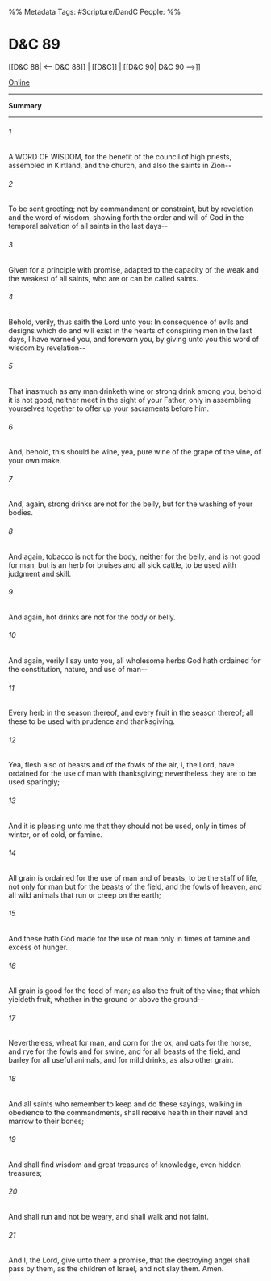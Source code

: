 %% Metadata
Tags: #Scripture/DandC
People: 
%%
# D&C 89
[[D&C 88| <-- D&C 88]] | [[D&C]] | [[D&C 90| D&C 90 -->]]

[Online](https://churchofjesuschrist.org/study/scriptures/dc-testament/dc/89?lang=eng)

---
__Summary__



---
###### 1
A WORD OF WISDOM, for the benefit of the council of high priests, assembled in Kirtland, and the church, and also the saints in Zion--
###### 2
To be sent greeting; not by commandment or constraint, but by revelation and the word of wisdom, showing forth the order and will of God in the temporal salvation of all saints in the last days--
###### 3
Given for a principle with promise, adapted to the capacity of the weak and the weakest of all saints, who are or can be called saints.
###### 4
Behold, verily, thus saith the Lord unto you: In consequence of evils and designs which do and will exist in the hearts of conspiring men in the last days, I have warned you, and forewarn you, by giving unto you this word of wisdom by revelation--
###### 5
That inasmuch as any man drinketh wine or strong drink among you, behold it is not good, neither meet in the sight of your Father, only in assembling yourselves together to offer up your sacraments before him.
###### 6
And, behold, this should be wine, yea, pure wine of the grape of the vine, of your own make.
###### 7
And, again, strong drinks are not for the belly, but for the washing of your bodies.
###### 8
And again, tobacco is not for the body, neither for the belly, and is not good for man, but is an herb for bruises and all sick cattle, to be used with judgment and skill.
###### 9
And again, hot drinks are not for the body or belly.
###### 10
And again, verily I say unto you, all wholesome herbs God hath ordained for the constitution, nature, and use of man--
###### 11
Every herb in the season thereof, and every fruit in the season thereof; all these to be used with prudence and thanksgiving.
###### 12
Yea, flesh also of beasts and of the fowls of the air, I, the Lord, have ordained for the use of man with thanksgiving; nevertheless they are to be used sparingly;
###### 13
And it is pleasing unto me that they should not be used, only in times of winter, or of cold, or famine.
###### 14
All grain is ordained for the use of man and of beasts, to be the staff of life, not only for man but for the beasts of the field, and the fowls of heaven, and all wild animals that run or creep on the earth;
###### 15
And these hath God made for the use of man only in times of famine and excess of hunger.
###### 16
All grain is good for the food of man; as also the fruit of the vine; that which yieldeth fruit, whether in the ground or above the ground--
###### 17
Nevertheless, wheat for man, and corn for the ox, and oats for the horse, and rye for the fowls and for swine, and for all beasts of the field, and barley for all useful animals, and for mild drinks, as also other grain.
###### 18
And all saints who remember to keep and do these sayings, walking in obedience to the commandments, shall receive health in their navel and marrow to their bones;
###### 19
And shall find wisdom and great treasures of knowledge, even hidden treasures;
###### 20
And shall run and not be weary, and shall walk and not faint.
###### 21
And I, the Lord, give unto them a promise, that the destroying angel shall pass by them, as the children of Israel, and not slay them. Amen.




